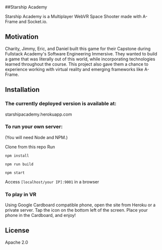 ##Starship Academy

Starship Academy is a Multiplayer WebVR Space Shooter made with A-Frame and Socket.io.

## Motivation

Charity, Jimmy, Eric, and Daniel built this game for their Capstone during Fullstack Academy's Software Engineering Immersive. They wanted to build a game that was literally out of this world, while incorporating technologies learned throughout the course. This project also gave them a chance to experience working with virtual reality and emerging frameworks like A-Frame.

## Installation
### The currently deployed version is available at:

starshipacademy.herokuapp.com

### To run your own server:

(You will need Node and NPM.)

Clone from this repo
Run 

```npm install```

```npm run build```

```npm start```

Access ```[localhost/your IP]:9001``` in a browser

### To play in VR

Using Google Cardboard compatible phone, open the site from Heroku or a private server. Tap the icon on the bottom left of the screen. Place your phone in the Cardboard, and enjoy!

## License

Apache 2.0
